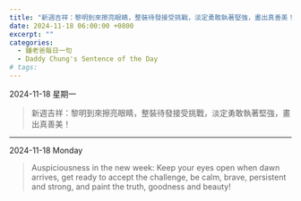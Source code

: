 ```yaml
---
title: "新週吉祥：黎明到來擦亮眼睛，整裝待發接受挑戰，淡定勇敢執著堅強，畫出真善美！ <br> Auspiciousness in the new week: Keep your eyes open when dawn arrives, get ready to accept the challenge, be calm, brave, persistent and strong, and paint the truth, goodness and beauty!"
date: 2024-11-18 06:00:00 +0800
excerpt: ""
categories:
  - 鍾老爸每日一句
  - Daddy Chung's Sentence of the Day
# tags:
---
```


2024-11-18 星期一

> 新週吉祥：黎明到來擦亮眼睛，整裝待發接受挑戰，淡定勇敢執著堅強，畫出真善美！

---

2024-11-18 Monday

> Auspiciousness in the new week: Keep your eyes open when dawn arrives, get ready to accept the challenge, be calm, brave, persistent and strong, and paint the truth, goodness and beauty!
